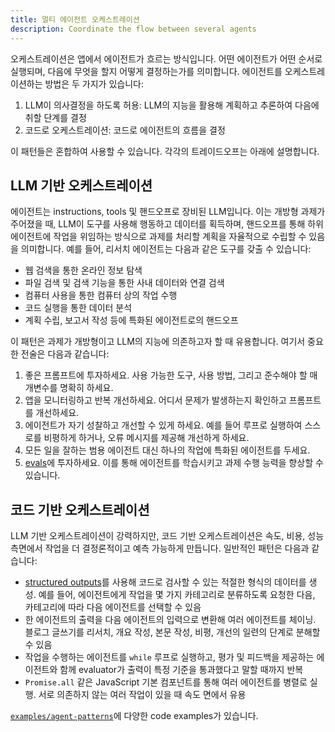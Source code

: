 ```yaml
---
title: 멀티 에이전트 오케스트레이션
description: Coordinate the flow between several agents
---
```


오케스트레이션은 앱에서 에이전트가 흐르는 방식입니다. 어떤 에이전트가 어떤 순서로 실행되며, 다음에 무엇을 할지 어떻게 결정하는가를 의미합니다. 에이전트를 오케스트레이션하는 방법은 두 가지가 있습니다:

1. LLM이 의사결정을 하도록 허용: LLM의 지능을 활용해 계획하고 추론하여 다음에 취할 단계를 결정
2. 코드로 오케스트레이션: 코드로 에이전트의 흐름을 결정

이 패턴들은 혼합하여 사용할 수 있습니다. 각각의 트레이드오프는 아래에 설명합니다.

## LLM 기반 오케스트레이션

에이전트는 instructions, tools 및 핸드오프로 장비된 LLM입니다. 이는 개방형 과제가 주어졌을 때, LLM이 도구를 사용해 행동하고 데이터를 획득하며, 핸드오프를 통해 하위 에이전트에 작업을 위임하는 방식으로 과제를 처리할 계획을 자율적으로 수립할 수 있음을 의미합니다. 예를 들어, 리서치 에이전트는 다음과 같은 도구를 갖출 수 있습니다:

- 웹 검색을 통한 온라인 정보 탐색
- 파일 검색 및 검색 기능을 통한 사내 데이터와 연결 검색
- 컴퓨터 사용을 통한 컴퓨터 상의 작업 수행
- 코드 실행을 통한 데이터 분석
- 계획 수립, 보고서 작성 등에 특화된 에이전트로의 핸드오프

이 패턴은 과제가 개방형이고 LLM의 지능에 의존하고자 할 때 유용합니다. 여기서 중요한 전술은 다음과 같습니다:

1. 좋은 프롬프트에 투자하세요. 사용 가능한 도구, 사용 방법, 그리고 준수해야 할 매개변수를 명확히 하세요.
2. 앱을 모니터링하고 반복 개선하세요. 어디서 문제가 발생하는지 확인하고 프롬프트를 개선하세요.
3. 에이전트가 자기 성찰하고 개선할 수 있게 하세요. 예를 들어 루프로 실행하여 스스로를 비평하게 하거나, 오류 메시지를 제공해 개선하게 하세요.
4. 모든 일을 잘하는 범용 에이전트 대신 하나의 작업에 특화된 에이전트를 두세요.
5. [evals](https://platform.openai.com/docs/guides/evals)에 투자하세요. 이를 통해 에이전트를 학습시키고 과제 수행 능력을 향상할 수 있습니다.

## 코드 기반 오케스트레이션

LLM 기반 오케스트레이션이 강력하지만, 코드 기반 오케스트레이션은 속도, 비용, 성능 측면에서 작업을 더 결정론적이고 예측 가능하게 만듭니다. 일반적인 패턴은 다음과 같습니다:

- [structured outputs](https://platform.openai.com/docs/guides/structured-outputs)를 사용해 코드로 검사할 수 있는 적절한 형식의 데이터를 생성. 예를 들어, 에이전트에게 작업을 몇 가지 카테고리로 분류하도록 요청한 다음, 카테고리에 따라 다음 에이전트를 선택할 수 있음
- 한 에이전트의 출력을 다음 에이전트의 입력으로 변환해 여러 에이전트를 체이닝. 블로그 글쓰기를 리서치, 개요 작성, 본문 작성, 비평, 개선의 일련의 단계로 분해할 수 있음
- 작업을 수행하는 에이전트를 `while` 루프로 실행하고, 평가 및 피드백을 제공하는 에이전트와 함께 evaluator가 출력이 특정 기준을 통과했다고 말할 때까지 반복
- `Promise.all` 같은 JavaScript 기본 컴포넌트를 통해 여러 에이전트를 병렬로 실행. 서로 의존하지 않는 여러 작업이 있을 때 속도 면에서 유용

[`examples/agent-patterns`](https://github.com/openai/openai-agents-js/tree/main/examples/agent-patterns)에 다양한 code examples가 있습니다.
